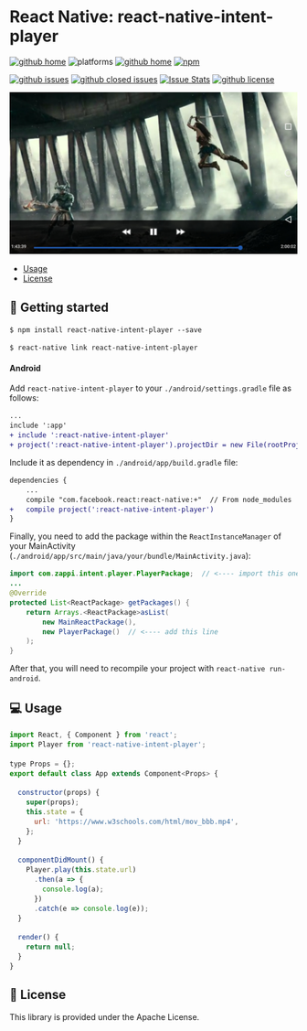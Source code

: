 # React Native: react-native-intent-player

[![github home](http://img.shields.io/npm/v/react-native-intent-player.svg?style=flat)](https://www.npmjs.com/package/react-native-intent-player)
![platforms](https://img.shields.io/badge/platforms-Android-brightgreen.svg?style=flat&colorB=191A17)
[![github home](https://img.shields.io/badge/gaetanozappi-react--native--intent--player-blue.svg?style=flat)](https://github.com/gaetanozappi/react-native-intent-player)
[![npm](https://img.shields.io/npm/dm/react-native-intent-player.svg?style=flat&colorB=007ec6)](https://www.npmjs.com/package/react-native-intent-player)

[![github issues](https://img.shields.io/github/issues/gaetanozappi/react-native-intent-player.svg?style=flat)](https://github.com/gaetanozappi/react-native-intent-player/issues)
[![github closed issues](https://img.shields.io/github/issues-closed/gaetanozappi/react-native-intent-player.svg?style=flat&colorB=44cc11)](https://github.com/gaetanozappi/react-native-intent-player/issues?q=is%3Aissue+is%3Aclosed)
[![Issue Stats](https://img.shields.io/issuestats/i/github/gaetanozappi/react-native-intent-player.svg?style=flat&colorB=44cc11)](http://github.com/gaetanozappi/react-native-intent-player/issues)
[![github license](https://img.shields.io/github/license/gaetanozappi/react-native-intent-player.svg)]()

![PNG](screenshot/react-native-intent-player.jpeg)

-   [Usage](#-usage)
-   [License](#-license)

## 📖 Getting started

`$ npm install react-native-intent-player --save`

`$ react-native link react-native-intent-player`

#### Android

Add `react-native-intent-player` to your `./android/settings.gradle` file as follows:

```diff
...
include ':app'
+ include ':react-native-intent-player'
+ project(':react-native-intent-player').projectDir = new File(rootProject.projectDir, '../node_modules/react-native-intent-player/android/app')
```

Include it as dependency in `./android/app/build.gradle` file:

```diff
dependencies {
    ...
    compile "com.facebook.react:react-native:+"  // From node_modules
+   compile project(':react-native-intent-player')
}
```

Finally, you need to add the package within the `ReactInstanceManager` of your
MainActivity (`./android/app/src/main/java/your/bundle/MainActivity.java`):

```java
import com.zappi.intent.player.PlayerPackage;  // <---- import this one
...
@Override
protected List<ReactPackage> getPackages() {
    return Arrays.<ReactPackage>asList(
        new MainReactPackage(),
        new PlayerPackage()  // <---- add this line
    );
}
```

After that, you will need to recompile
your project with `react-native run-android`.

## 💻 Usage

```javascript
import React, { Component } from 'react';
import Player from 'react-native-intent-player';

type Props = {};
export default class App extends Component<Props> {

  constructor(props) {
    super(props);
    this.state = {
      url: 'https://www.w3schools.com/html/mov_bbb.mp4',
    };
  }

  componentDidMount() {
    Player.play(this.state.url)
      .then(a => {
        console.log(a);
      })
      .catch(e => console.log(e));
  }

  render() {
    return null;
  }
}
```

## 📜 License
This library is provided under the Apache License.

